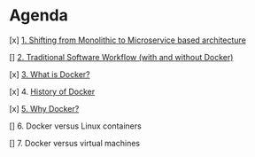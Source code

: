 # Agenda

[x] [1. Shifting from Monolithic to Microservice based architecture](Monolithic_Microservice_architecture.md)

[] [2. Traditional Software Workflow (with and without Docker)]()

[x] [3. What is Docker?](What_is_Docker.md)

[x] 4. [History of Docker](History_of_Docker.md)

[x] [5. Why Docker?](Docker.md)

[] 6. Docker versus Linux containers

[] 7. Docker versus virtual machines
